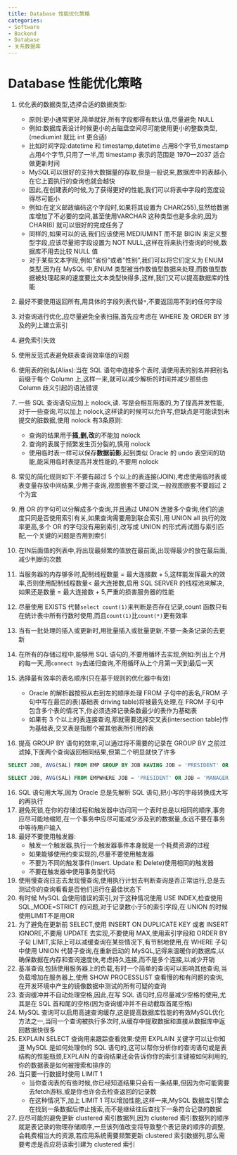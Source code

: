 ```yaml
---
title: Database 性能优化策略
categories:
- Software
- Backend
- Database
- 关系数据库
---
```

# Database 性能优化策略

1. 优化表的数据类型,选择合适的数据类型:
    - 原则:更小通常更好,简单就好,所有字段都得有默认值,尽量避免 NULL
    - 例如:数据库表设计时候更小的占磁盘空间尽可能使用更小的整数类型,(mediumint 就比 int 更合适)
    - 比如时间字段:datetime 和 timestamp,datetime 占用8个字节,timestamp 占用4个字节,只用了一半,而 timestamp 表示的范围是 1970—2037 适合做更新时间
    - MySQL可以很好的支持大数据量的存取,但是一般说来,数据库中的表越小,在它上面执行的查询也就会越快
    - 因此,在创建表的时候,为了获得更好的性能,我们可以将表中字段的宽度设得尽可能小
    - 例如:在定义邮政编码这个字段时,如果将其设置为 CHAR(255),显然给数据库增加了不必要的空间,甚至使用VARCHAR 这种类型也是多余的,因为 CHAR(6) 就可以很好的完成任务了
    - 同样的,如果可以的话,我们应该使用 MEDIUMINT 而不是 BIGIN 来定义整型字段,应该尽量把字段设置为 NOT NULL,这样在将来执行查询的时候,数据库不用去比较 NULL 值
    - 对于某些文本字段,例如"省份”或者"性别”,我们可以将它们定义为 ENUM 类型,因为在 MySQL 中,ENUM 类型被当作数值型数据来处理,而数值型数据被处理起来的速度要比文本类型快得多,这样,我们又可以提高数据库的性能
    
2. 最好不要使用返回所有,用具体的字段列表代替`*`,不要返回用不到的任何字段

3. 对查询进行优化,应尽量避免全表扫描,首先应考虑在 WHERE 及 ORDER BY 涉及的列上建立索引

4. 避免索引失效

5. 使用反范式表避免联表查询效率低的问题

6. 使用表的别名(Alias):当在 SQL 语句中连接多个表时,请使用表的别名并把别名前缀于每个 Column 上,这样一来,就可以减少解析的时间并减少那些由 Column 歧义引起的语法错误

7. 一些 SQL 查询语句应加上 nolock,读. 写是会相互阻塞的,为了提高并发性能,对于一些查询,可以加上 nolock,这样读的时候可以允许写,但缺点是可能读到未提交的脏数据,使用 nolock 有3条原则:
    - 查询的结果用于**插,删,改**的不能加 nolock
    2. 查询的表属于频繁发生页分裂的,慎用 nolock
    - 使用临时表一样可以保存**数据前影**,起到类似 Oracle 的 undo 表空间的功能,能采用临时表提高并发性能的,不要用 nolock

8. 常见的简化规则如下:不要有超过 5 个以上的表连接(JOIN),考虑使用临时表或表变量存放中间结果,少用子查询,视图嵌套不要过深,一般视图嵌套不要超过 2 个为宜

9. 用 OR 的字句可以分解成多个查询,并且通过 UNION 连接多个查询,他们的速度只同是否使用索引有关,如果查询需要用到联合索引,用 UNION all 执行的效率更高,多个 OR 的字句没有用到索引,改写成 UNION 的形式再试图与索引匹配,一个关键的问题是否用到索引

10. 在IN后面值的列表中,将出现最频繁的值放在最前面,出现得最少的放在最后面,减少判断的次数

11. 当服务器的内存够多时,配制线程数量 = 最大连接数 + 5,这样能发挥最大的效率,否则使用配制线程数量< 最大连接数,启用 SQL SERVER 的线程池来解决,如果还是数量 = 最大连接数 + 5,严重的损害服务器的性能

12. 尽量使用 EXISTS 代替`select count(1)`来判断是否存在记录,count 函数只有在统计表中所有行数时使用,而且`count(1)`比`count(*)`更有效率

13. 当有一批处理的插入或更新时,用批量插入或批量更新,不要一条条记录的去更新

14. 在所有的存储过程中,能够用 SQL 语句的,不要用循环去实现,例如:列出上个月的每一天,用`connect by`去递归查询,不用循环从上个月第一天到最后一天

15. 选择最有效率的表名顺序(只在基于规则的优化器中有效)
     - Oracle 的解析器按照从右到左的顺序处理 FROM 子句中的表名,FROM 子句中写在最后的表(基础表 driving table)将被最先处理,在 FROM 子句中包含多个表的情况下,你必须选择记录条数最少的表作为基础表
     - 如果有 3 个以上的表连接查询,那就需要选择交叉表(intersection table)作为基础表,交叉表是指那个被其他表所引用的表

16. 提高 GROUP BY 语句的效率,可以通过将不需要的记录在 GROUP BY 之前过滤掉,下面两个查询返回相同结果,但第二个明显就快了许多

```sql
SELECT JOB, AVG(SAL) FROM EMP GROUP BY JOB HAVING JOB = 'PRESIDENT' OR JOB = 'MANAGER';

SELECT JOB, AVG(SAL) FROM EMPWHERE JOB = 'PRESIDENT' OR JOB = 'MANAGER' GROUP BY JOB;
```

16. SQL 语句用大写,因为 Oracle 总是先解析 SQL 语句,把小写的字母转换成大写的再执行
18. 避免死锁,在你的存储过程和触发器中访问同一个表时总是以相同的顺序,事务应尽可能地缩短,在一个事务中应尽可能减少涉及到的数据量,永远不要在事务中等待用户输入
19. 最好不要使用触发器:
    - 触发一个触发器,执行一个触发器事件本身就是一个耗费资源的过程
    - 如果能够使用约束实现的,尽量不要使用触发器
    - 不要为不同的触发事件(Insert. Update 和 Delete)使用相同的触发器
    - 不要在触发器中使用事务型代码
20. 使用慢查询日志去发现慢查询,使用执行计划去判断查询是否正常运行,总是去测试你的查询看看是否他们运行在最佳状态下
21. 有时候 MySQL 会使用错误的索引,对于这种情况使用 USE INDEX,检查使用 SQL_MODE=STRICT 的问题,对于记录数小于5的索引字段,在 UNION 的时候使用LIMIT不是用OR
22. 为了避免在更新前 SELECT,使用 INSERT ON DUPLICATE KEY 或者 INSERT IGNORE,不要用 UPDATE 去实现,不要使用 MAX,使用索引字段和 ORDER BY子句 LIMIT,实际上可以减缓查询在某些情况下,有节制地使用,在 WHERE 子句中使用 UNION 代替子查询,在重新启动的 MySQL,记得来温暖你的数据库,以确保数据在内存和查询速度快,考虑持久连接,而不是多个连接,以减少开销
23. 基准查询,包括使用服务器上的负载,有时一个简单的查询可以影响其他查询,当负载增加在服务器上,使用 SHOW PROCESSLIST 查看慢的和有问题的查询,在开发环境中产生的镜像数据中测试的所有可疑的查询
24. 查询缓冲并不自动处理空格,因此,在写 SQL 语句时,应尽量减少空格的使用,尤其是在 SQL 首和尾的空格(因为查询缓冲并不自动截取首尾空格)
25. MySQL 查询可以启用高速查询缓存,这是提高数据库性能的有效MySQL优化方法之一,当同一个查询被执行多次时,从缓存中提取数据和直接从数据库中返回数据快很多
26. EXPLAIN SELECT 查询用来跟踪查看效果:使用 EXPLAIN 关键字可以让你知道 MySQL 是如何处理你的 SQL 语句的,这可以帮你分析你的查询语句或是表结构的性能瓶颈,EXPLAIN 的查询结果还会告诉你你的索引主键被如何利用的,你的数据表是如何被搜索和排序的
27. 当只要一行数据时使用 LIMIT 1
    - 当你查询表的有些时候,你已经知道结果只会有一条结果,但因为你可能需要去fetch游标,或是你也许会去检查返回的记录数
    - 在这种情况下,加上 LIMIT 1 可以增加性能,这样一来,MySQL 数据库引擎会在找到一条数据后停止搜索,而不是继续往后查找下一条符合记录的数据
27. 应尽可能的避免更新 clustered 索引数据列,因为 clustered 索引数据列的顺序就是表记录的物理存储顺序,一旦该列值改变将导致整个表记录的顺序的调整,会耗费相当大的资源,若应用系统需要频繁更新 clustered 索引数据列,那么需要考虑是否应将该索引建为 clustered 索引
